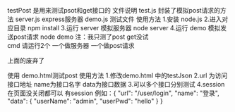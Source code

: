 testPost 是用来测试psot和get接口的
文件说明 
		test.js 封装了模拟post请求的方法
		server.js	express服务器
		demo.js	测试文件
使用方法 
		1.安装 node.js
		2.进入对应目录 npm install
		3.运行 server 模拟服务器 node server
		4.运行 demo 模拟发送post请求 node demo
		注：我只测了post get没试  
			cmd 请运行2个 一个做服务器 一个做post请求
			
上面的废弃了

使用 demo.html测试post
使用方法
	1.修改demo.html 中的testJson
	2.url 为访问接口地址
	  name为接口名字
	  data为接口数据
	3.可以多个接口分别测试
	4.session在页面没关闭都可以 有session	
	例如：{
				"url": "/user/login",
				"name": "登录",
				"data": {
					"userName": "admin",
					"userPwd": "hello"
				}
			}